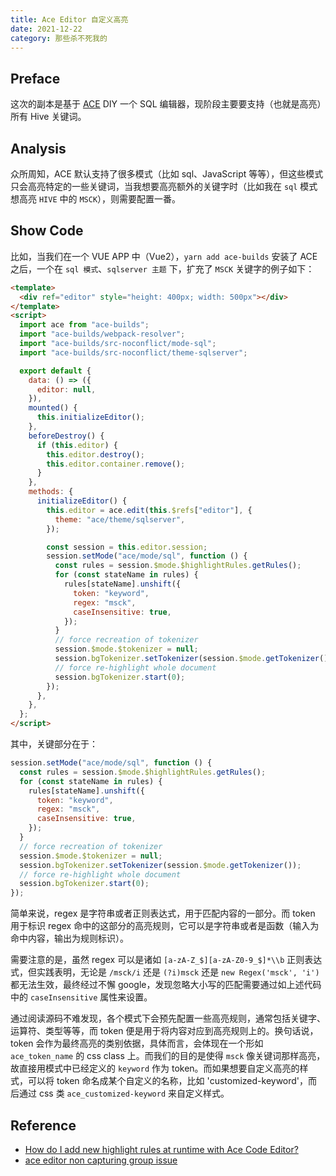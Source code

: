 ```yaml
---
title: Ace Editor 自定义高亮
date: 2021-12-22
category: 那些杀不死我的
---
```



## Preface

这次的副本是基于 [ACE](https://ace.c9.io/) DIY 一个 SQL 编辑器，现阶段主要要支持（也就是高亮）所有 Hive 关键词。

## Analysis

众所周知，ACE 默认支持了很多模式（比如 sql、JavaScript 等等），但这些模式只会高亮特定的一些关键词，当我想要高亮额外的关键字时（比如我在 `sql` 模式想高亮 `HIVE` 中的 `MSCK`），则需要配置一番。

## Show Code

比如，当我们在一个 VUE APP 中（Vue2），`yarn add ace-builds` 安装了 ACE 之后，一个在 `sql 模式`、`sqlserver 主题` 下，扩充了 `MSCK` 关键字的例子如下：

```html
<template>
  <div ref="editor" style="height: 400px; width: 500px"></div>
</template>
<script>
  import ace from "ace-builds";
  import "ace-builds/webpack-resolver";
  import "ace-builds/src-noconflict/mode-sql";
  import "ace-builds/src-noconflict/theme-sqlserver";

  export default {
    data: () => ({
      editor: null,
    }),
    mounted() {
      this.initializeEditor();
    },
    beforeDestroy() {
      if (this.editor) {
        this.editor.destroy();
        this.editor.container.remove();
      }
    },
    methods: {
      initializeEditor() {
        this.editor = ace.edit(this.$refs["editor"], {
          theme: "ace/theme/sqlserver",
        });

        const session = this.editor.session;
        session.setMode("ace/mode/sql", function () {
          const rules = session.$mode.$highlightRules.getRules();
          for (const stateName in rules) {
            rules[stateName].unshift({
              token: "keyword",
              regex: "msck",
              caseInsensitive: true,
            });
          }
          // force recreation of tokenizer
          session.$mode.$tokenizer = null;
          session.bgTokenizer.setTokenizer(session.$mode.getTokenizer());
          // force re-highlight whole document
          session.bgTokenizer.start(0);
        });
      },
    },
  };
</script>
```

其中，关键部分在于：

```javascript
session.setMode("ace/mode/sql", function () {
  const rules = session.$mode.$highlightRules.getRules();
  for (const stateName in rules) {
    rules[stateName].unshift({
      token: "keyword",
      regex: "msck",
      caseInsensitive: true,
    });
  }
  // force recreation of tokenizer
  session.$mode.$tokenizer = null;
  session.bgTokenizer.setTokenizer(session.$mode.getTokenizer());
  // force re-highlight whole document
  session.bgTokenizer.start(0);
});
```

简单来说，regex 是字符串或者正则表达式，用于匹配内容的一部分。而 token 用于标识 regex 命中的这部分的高亮规则，它可以是字符串或者是函数（输入为命中内容，输出为规则标识）。

需要注意的是，虽然 regex 可以是诸如 `[a-zA-Z_$][a-zA-Z0-9_$]*\\b` 正则表达式，但实践表明，无论是 `/msck/i` 还是 `(?i)msck` 还是 `new Regex('msck', 'i')` 都无法生效，最终经过不懈 google，发现忽略大小写的匹配需要通过如上述代码中的 `caseInsensitive` 属性来设置。

通过阅读源码不难发现，各个模式下会预先配置一些高亮规则，通常包括关键字、运算符、类型等等，而 token 便是用于将内容对应到高亮规则上的。换句话说，token 会作为最终高亮的类别依据，具体而言，会体现在一个形如 `ace_token_name` 的 css class 上。而我们的目的是使得 `msck` 像关键词那样高亮，故直接用模式中已经定义的 `keyword` 作为 token。而如果想要自定义高亮的样式，可以将 token 命名成某个自定义的名称，比如 'customized-keyword'，而后通过 css 类 `ace_customized-keyword` 来自定义样式。

## Reference

- [How do I add new highlight rules at runtime with Ace Code Editor?](https://stackoverflow.com/questions/39353174/how-do-i-add-new-highlight-rules-at-runtime-with-ace-code-editor)
- [ace editor non capturing group issue](https://stackoverflow.com/questions/25213824/ace-editor-non-capturing-group-issue)
